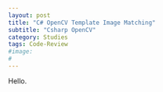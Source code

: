 ```yaml
---
layout: post
title: "C# OpenCV Template Image Matching"
subtitle: "Csharp OpenCV"
category: Studies
tags: Code-Review
#image:
#
---
```


Hello.
